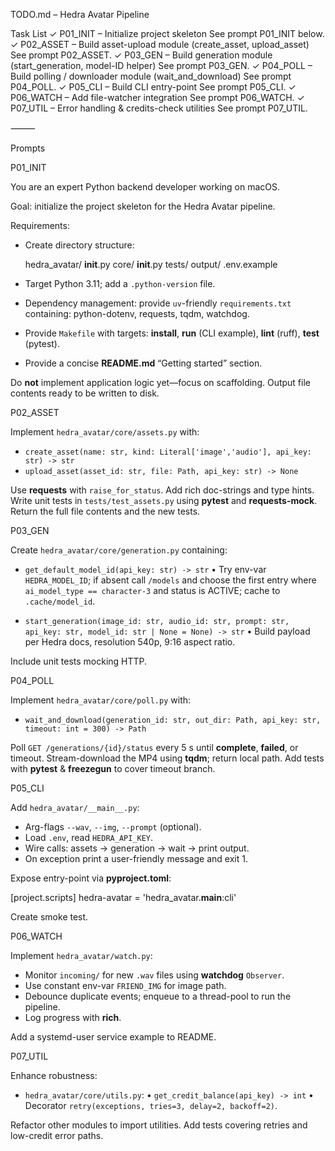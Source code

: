 TODO.md – Hedra Avatar Pipeline

Task List
	✓	P01_INIT – Initialize project skeleton
See prompt P01_INIT below.
	✓	P02_ASSET – Build asset-upload module (create_asset, upload_asset)
See prompt P02_ASSET.
	✓	P03_GEN – Build generation module (start_generation, model-ID helper)
See prompt P03_GEN.
	✓	P04_POLL – Build polling / downloader module (wait_and_download)
See prompt P04_POLL.
	✓	P05_CLI – Build CLI entry-point
See prompt P05_CLI.
	✓	P06_WATCH – Add file-watcher integration
See prompt P06_WATCH.
	✓	P07_UTIL – Error handling & credits-check utilities
See prompt P07_UTIL.

⸻

Prompts

P01_INIT

You are an expert Python backend developer working on macOS.

Goal: initialize the project skeleton for the Hedra Avatar pipeline.

Requirements:
- Create directory structure:

  hedra_avatar/
      __init__.py
      core/
          __init__.py
      tests/
      output/
  .env.example

- Target Python 3.11; add a `.python-version` file.
- Dependency management: provide `uv`-friendly `requirements.txt` containing: python-dotenv, requests, tqdm, watchdog.
- Provide `Makefile` with targets: **install**, **run** (CLI example), **lint** (ruff), **test** (pytest).
- Provide a concise **README.md** “Getting started” section.

Do **not** implement application logic yet—focus on scaffolding. Output file contents ready to be written to disk.

P02_ASSET

Implement `hedra_avatar/core/assets.py` with:

- `create_asset(name: str, kind: Literal['image','audio'], api_key: str) -> str`
- `upload_asset(asset_id: str, file: Path, api_key: str) -> None`

Use **requests** with `raise_for_status`. Add rich doc-strings and type hints.
Write unit tests in `tests/test_assets.py` using **pytest** and **requests-mock**.
Return the full file contents and the new tests.

P03_GEN

Create `hedra_avatar/core/generation.py` containing:

- `get_default_model_id(api_key: str) -> str`
  • Try env-var `HEDRA_MODEL_ID`; if absent call `/models` and choose the first entry where `ai_model_type == character-3` and status is ACTIVE; cache to `.cache/model_id`.

- `start_generation(image_id: str, audio_id: str, prompt: str, api_key: str, model_id: str | None = None) -> str`
  • Build payload per Hedra docs, resolution 540p, 9:16 aspect ratio.

Include unit tests mocking HTTP.

P04_POLL

Implement `hedra_avatar/core/poll.py` with:

- `wait_and_download(generation_id: str, out_dir: Path, api_key: str, timeout: int = 300) -> Path`

Poll `GET /generations/{id}/status` every 5 s until **complete**, **failed**, or timeout.
Stream-download the MP4 using **tqdm**; return local path.
Add tests with **pytest** & **freezegun** to cover timeout branch.

P05_CLI

Add `hedra_avatar/__main__.py`:

- Arg-flags `--wav`, `--img`, `--prompt` (optional).
- Load `.env`, read `HEDRA_API_KEY`.
- Wire calls: assets → generation → wait → print output.
- On exception print a user-friendly message and exit 1.

Expose entry-point via **pyproject.toml**:

[project.scripts]
hedra-avatar = 'hedra_avatar.__main__:cli'

Create smoke test.

P06_WATCH

Implement `hedra_avatar/watch.py`:

- Monitor `incoming/` for new `.wav` files using **watchdog** `Observer`.
- Use constant env-var `FRIEND_IMG` for image path.
- Debounce duplicate events; enqueue to a thread-pool to run the pipeline.
- Log progress with **rich**.

Add a systemd-user service example to README.

P07_UTIL

Enhance robustness:

- `hedra_avatar/core/utils.py`:
  • `get_credit_balance(api_key) -> int`
  • Decorator `retry(exceptions, tries=3, delay=2, backoff=2)`.

Refactor other modules to import utilities.
Add tests covering retries and low-credit error paths.